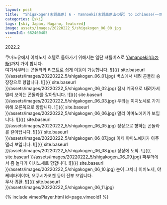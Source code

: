 ```yaml
---
layout: post
title:  "Shigakogen(志賀高原) 6 - Yamnoeki(志賀高原山の駅) to Ichinose(一の瀬)"
categories: [ski]
tags: [ski, Japan, Nagano, featured]
image: assets/images/20220222_5/shigakogen_06_00.jpg
vimeoId1: 682460405
---
```

2022.2

쿠마노유에서 이치노세 호텔로 돌아가기 위해서는 일단 셔틀버스로 [Yamanoeki(山の駅)][yamanoeki1]까지 가야 합니다.<br>
여기서부터는 곤돌라와 리프트로 쉽게 이동이 가능합니다.
![]({{ site.baseurl }}/assets/images/20220222_5/shigakogen_06_01.jpg)
버스에서 내려 곤돌라 승장장으로 향합니다.
![]({{ site.baseurl }}/assets/images/20220222_5/shigakogen_06_02.jpg)
잠시 계곡으로 내려가서 멀리 보이는 곤돌라를 갈아탑니다.
![]({{ site.baseurl }}/assets/images/20220222_5/shigakogen_06_03.jpg)
우리는 이치노세로 가기 위해 오른쪽으로 향합니다.
![]({{ site.baseurl }}/assets/images/20220222_5/shigakogen_06_06.jpg)
멀리 야마노에키가 보입니다.
![]({{ site.baseurl }}/assets/images/20220222_5/shigakogen_06_05.jpg)
정상으로 향하는 곤돌라를 갈아탑니다.
![]({{ site.baseurl }}/assets/images/20220222_5/shigakogen_06_07.jpg)
이제 야마노에키가 아주 멀리 보입니다.
![]({{ site.baseurl }}/assets/images/20220222_5/shigakogen_06_08.jpg)
정상에 도착.
![]({{ site.baseurl }}/assets/images/20220222_5/shigakogen_06_09.jpg)
파우더에서 좀 놀다가 이치노세로 향합니다.
![]({{ site.baseurl }}/assets/images/20220222_5/shigakogen_06_10.jpg)
눈이 그치니 이치노세, 야케비타이야마, 오쿠시가코겐 등이 전부 보입니다.<br>
무사 귀환.
![]({{ site.baseurl }}/assets/images/20220222_5/shigakogen_06_11.jpg)

{% include vimeoPlayer.html id=page.vimeoId1 %}

[yamanoeki1]: https://shigakogen.co.jp/facilities/yamanoeki_winter
